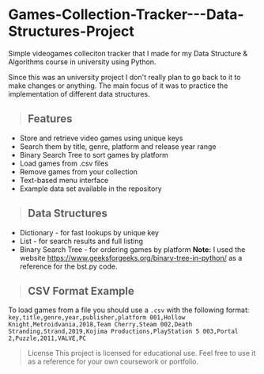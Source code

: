 # Games-Collection-Tracker---Data-Structures-Project
Simple videogames colleciton tracker that I made for my Data Structure &amp; Algorithms course in university using Python. 

Since this was an university project I don't really plan to go back to it to make changes or anything. The main focus of it was to practice the implementation of different data structures. 

>
> ## Features
- Store and retrieve video games using unique keys
- Search them by title, genre, platform and release year range
- Binary Search Tree to sort games by platform
- Load games from .csv files
- Remove games from your collection
- Text-based menu interface
- Example data set available in the repository

> ## Data Structures
- Dictionary - for fast lookups by unique key
- List - for search results and full listing
- Binary Search Tree - for ordering games by platform
  **Note:** I used the website https://www.geeksforgeeks.org/binary-tree-in-python/ as a reference for the bst.py code.

> ## CSV Format Example
To load games from a file you should use a `.csv` with the following format:
`key,title,genre,year,publisher,platform
001,Hollow Knight,Metroidvania,2018,Team Cherry,Steam
002,Death Stranding,Strand,2019,Kojima Productions,PlayStation 5
003,Portal 2,Puzzle,2011,VALVE,PC`
>
> License
This project is licensed for educational use. Feel free to use it as a reference for your own coursework or portfolio. 

